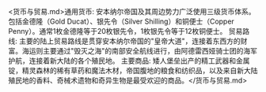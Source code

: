 <货币与贸易.md>通用货币: 安本纳尔帝国及其周边势力广泛使用三级货币体系。包括金德隆（Gold Ducat）、银先令（Silver Shilling）和铜便士（Copper Penny）。通常1枚金德隆等于20枚银先令，1枚银先令等于12枚铜便士。
贸易路线: 主要的陆上贸易路线是贯穿安本纳尔帝国的"皇帝大道"，连接着东西方的财富。海运则主要通过"毁灭之海"的南部安全航线进行，由阿德雷西娅骑士团的海军护航，连接着新大陆的各个殖民地。
主要商品: 矮人堡垒出产的精工武器和金属锭，精灵森林的稀有草药和魔法木材，帝国腹地的粮食和纺织品，以及来自新大陆殖民地的香料、奇械术遗物和奇异生物是最受欢迎的商品。</货币与贸易.md> 